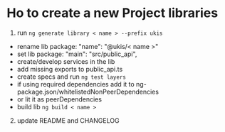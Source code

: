 # Ho to create a new Project libraries

1. run ``ng generate library < name > --prefix ukis``

- rename lib package: "name": "@ukis/< name >"
- set lib package: "main": "src/public_api",
- create/develop services in the lib 
- add missing exports to public_api.ts
- create specs and run `ng test layers`
- if using required dependencies add it to ng-package.json/whitelistedNonPeerDependencies
- or lit it as peerDependencies
- build lib `ng build < name >`

2. update README and CHANGELOG